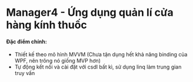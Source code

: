# Manager4 - Ứng dụng quản lí cửa hàng kính thuốc
#### Đặc điểm chính:
- Thiết kế theo mô hình MVVM (Chưa tận dụng hết khả năng binding của WPF, nên trông nó giống MVP hơn)
- Tự động kết nối và cài đặt với csdl bất kì, sử dụng linq làm trung gian truy vấn
